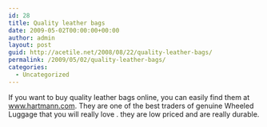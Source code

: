 ```yaml
---
id: 28
title: Quality leather bags
date: 2009-05-02T00:00:00+00:00
author: admin
layout: post
guid: http://acetile.net/2008/08/22/quality-leather-bags/
permalink: /2009/05/02/quality-leather-bags/
categories:
  - Uncategorized
---
```

If you want to buy quality leather bags online, you can easily find them at www.hartmann.com. They are one of the best traders of genuine Wheeled Luggage that you will really love . they are low priced and are really durable.
